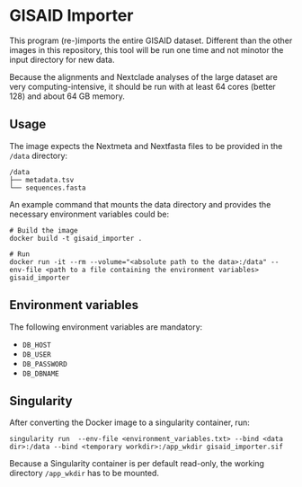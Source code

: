 # GISAID Importer

This program (re-)imports the entire GISAID dataset. Different than the other images in this repository, this tool will be run one time and not minotor the input directory for new data.

Because the alignments and Nextclade analyses of the large dataset are very computing-intensive, it should be run with at least 64 cores (better 128) and about 64 GB memory.


## Usage

The image expects the Nextmeta and Nextfasta files to be provided in the `/data` directory:

```
/data
├── metadata.tsv
└── sequences.fasta
```

An example command that mounts the data directory and provides the necessary environment variables could be:

```
# Build the image
docker build -t gisaid_importer .

# Run
docker run -it --rm --volume="<absolute path to the data>:/data" --env-file <path to a file containing the environment variables> gisaid_importer
```


## Environment variables

The following environment variables are mandatory:

* `DB_HOST`
* `DB_USER`
* `DB_PASSWORD`
* `DB_DBNAME`


## Singularity

After converting the Docker image to a singularity container, run:

```
singularity run  --env-file <environment_variables.txt> --bind <data dir>:/data --bind <temporary workdir>:/app_wkdir gisaid_importer.sif
```

Because a Singularity container is per default read-only, the working directory `/app_wkdir` has to be mounted.
